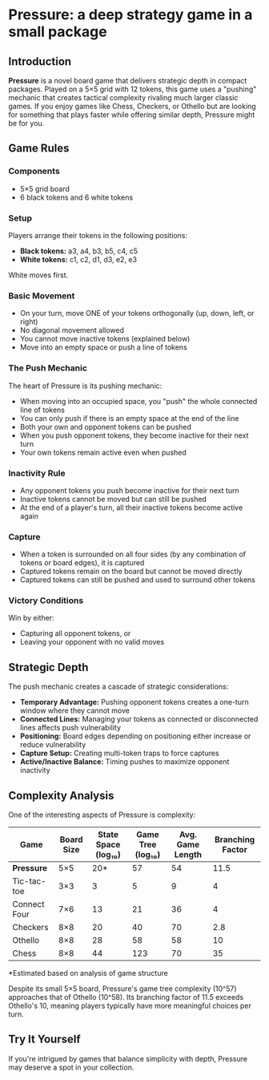 # **Pressure: a deep strategy game in a small package**

## **Introduction**

**Pressure** is a novel board game that delivers strategic depth in compact packages. Played on a 5×5 grid with 12 tokens, this game uses a "pushing" mechanic that creates tactical complexity rivaling much larger classic games. If you enjoy games like Chess, Checkers, or Othello but are looking for something that plays faster while offering similar depth, Pressure might be for you.

## **Game Rules**

### **Components**

* 5×5 grid board  
* 6 black tokens and 6 white tokens

### **Setup**

Players arrange their tokens in the following positions:

* **Black tokens:** a3, a4, b3, b5, c4, c5  
* **White tokens:** c1, c2, d1, d3, e2, e3

White moves first.

### **Basic Movement**

* On your turn, move ONE of your tokens orthogonally (up, down, left, or right)  
* No diagonal movement allowed  
* You cannot move inactive tokens (explained below)  
* Move into an empty space or push a line of tokens

### **The Push Mechanic**

The heart of Pressure is its pushing mechanic:

* When moving into an occupied space, you "push" the whole connected line of tokens  
* You can only push if there is an empty space at the end of the line  
* Both your own and opponent tokens can be pushed  
* When you push opponent tokens, they become inactive for their next turn  
* Your own tokens remain active even when pushed

### **Inactivity Rule**

* Any opponent tokens you push become inactive for their next turn  
* Inactive tokens cannot be moved but can still be pushed  
* At the end of a player's turn, all their inactive tokens become active again

### **Capture**

* When a token is surrounded on all four sides (by any combination of tokens or board edges), it is captured  
* Captured tokens remain on the board but cannot be moved directly  
* Captured tokens can still be pushed and used to surround other tokens

### **Victory Conditions**

Win by either:

* Capturing all opponent tokens, or  
* Leaving your opponent with no valid moves

## **Strategic Depth**

The push mechanic creates a cascade of strategic considerations:

* **Temporary Advantage:** Pushing opponent tokens creates a one-turn window where they cannot move  
* **Connected Lines:** Managing your tokens as connected or disconnected lines affects push vulnerability  
* **Positioning:** Board edges depending on positioning either increase or reduce vulnerability  
* **Capture Setup:** Creating multi-token traps to force captures  
* **Active/Inactive Balance:** Timing pushes to maximize opponent inactivity

## **Complexity Analysis**

One of the interesting aspects of Pressure is complexity:

| Game | Board Size | State Space (log₁₀) | Game Tree (log₁₀) | Avg. Game Length | Branching Factor |
| ----- | ----- | ----- | ----- | ----- | ----- |
| **Pressure** | 5×5 | 20\* | 57 | 54 | 11.5 |
| Tic-tac-toe | 3×3 | 3 | 5 | 9 | 4 |
| Connect Four | 7×6 | 13 | 21 | 36 | 4 |
| Checkers | 8×8 | 20 | 40 | 70 | 2.8 |
| Othello | 8×8 | 28 | 58 | 58 | 10 |
| Chess | 8×8 | 44 | 123 | 70 | 35 |

\*Estimated based on analysis of game structure

Despite its small 5×5 board, Pressure's game tree complexity (10^57) approaches that of Othello (10^58). Its branching factor of 11.5 exceeds Othello's 10, meaning players typically have more meaningful choices per turn.

## **Try It Yourself**

If you're intrigued by games that balance simplicity with depth, Pressure may deserve a spot in your collection. 

